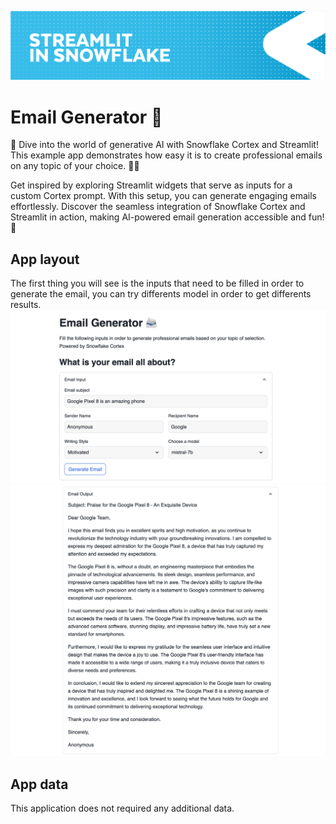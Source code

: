 ![](../shared_assets/sis-header.jpeg)

# Email Generator 📨

🚀 Dive into the world of generative AI with Snowflake Cortex and Streamlit! This example app demonstrates how easy it is to create professional emails on any topic of your choice. 📧💡

Get inspired by exploring Streamlit widgets that serve as inputs for a custom Cortex prompt. With this setup, you can generate engaging emails effortlessly. Discover the seamless integration of Snowflake Cortex and Streamlit in action, making AI-powered email generation accessible and fun! 🌟

## App layout

The first thing you will see is the inputs that need to be filled in order to generate the email, you can try differents model in order to get differents results.
![Email generator](./assets/email_generator.png)
![Email Body](./assets/email_body.png)

## App data

This application does not required any additional data.

